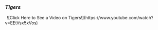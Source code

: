 ### **_Tigers_**
<img src="tiger.jpg" class="floatpic" width="2" height="2">
![Click Here to See a Video on Tigers!](https://www.youtube.com/watch?v=EEtVsx5xVos)
